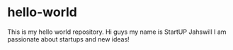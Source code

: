 # hello-world
This is my hello world repository.
Hi guys
my name is StartUP Jahswill
I am passionate about startups and new ideas!
